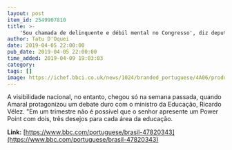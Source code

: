 ```yaml
---
layout: post
item_id: 2549907810
title: >-
    'Sou chamada de delinquente e débil mental no Congresso', diz deputada que confrontou ministro da Educação
author: Tatu D'Oquei
date: 2019-04-05 22:00:00
pub_date: 2019-04-05 22:00:00
time_added: 2019-04-09 19:03:03
category: 
tags: []
image: https://ichef.bbci.co.uk/news/1024/branded_portuguese/4A06/production/_106305981_54379044_394287901126487_4585364169619931136_n.jpg
---
```


A visibilidade nacional, no entanto, chegou só na semana passada, quando Amaral protagonizou um debate duro com o ministro da Educação, Ricardo Vélez. "Em um trimestre não é possível que o senhor apresente um Power Point com dois, três desejos para cada área da educação.

**Link:** [https://www.bbc.com/portuguese/brasil-47820343](https://www.bbc.com/portuguese/brasil-47820343)

